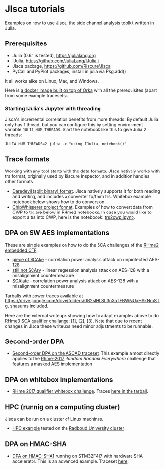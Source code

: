 # Jlsca tutorials
Examples on how to use [Jlsca](https://github.com/Riscure/Jlsca), the side channel analysis toolkit written in Julia.

## Prerequisites

* Julia (0.6.1 is tested), https://julialang.org
* IJulia, https://github.com/JuliaLang/IJulia.jl
* Jlsca package, https://github.com/Riscure/Jlsca
* PyCall and PyPlot packages, install in julia via Pkg.add()

It all works alike on Linux, Mac, and Windows.

Here is [a docker image built on top of Orka](https://github.com/ikizhvatov/Orka/tree/master/marvelsplus) with all the prerequisites (apart from some example tracesets).  

### Starting IJulia's Jupyter with threading

Jlsca's incremental correlation benefits from more threads. By default Julia only has 1 thread, but you can configure this by setting environment variable `JULIA_NUM_THREADS`. Start the notebook like this to give Julia 2 threads:

```
JULIA_NUM_THREADS=2 julia -e "using IJulia; notebook()"
```

## Trace formats

Working with any tool starts with the data formats. Jlsca natively works with trs format, originally used by Riscure Inspector, and in addition handles other formats.

* [Daredevil (split binary) format](https://github.com/SideChannelMarvels/Daredevil). Jlsca natively supports it for both reading and writing, and includes a converter to/from trs. Whitebox example notebook below shows how to do conversion.
* [ChipWhisperer project format](https://wiki.newae.com/File_Formats). Examples of how to convert data from CWP to trs are below in RHme2 notebooks. In case you would like to export a trs into CWP, here is the noteboook: [trs2cwp.ipynb](trs2cwp.ipynb).

## DPA on SW AES implementations

These are simple examples on how to do the SCA challenges of the [RHme2 embedded CTF](https://github.com/Riscure/Rhme-2016).

* [piece of SCAke](rhme2-pieceofscake.ipynb) - correlation power analysis attack on unprotected AES-128
* [still not SCAry](rhme2-stillnotscary.ipynb) - linear regression analysis attack on AES-128 with a misalignment countermeasure
* [SCAlate](rhme2-escalate.ipynb) - correlation power analysis attack on AES-128 with a misalignment countermeasure

Tarballs with power traces available at https://drive.google.com/drive/folders/0B2slHLSL3nXaTFBWMUxHSkNmSTg, shasums included.

Here are the external writeups showing how to adapt examples above to do [RHme3 SCA qualifier challange](https://github.com/Riscure/Rhme-2017/tree/master/prequalifications/Tracing%20the%20Traces): [[1]](https://github.com/ResultsMayVary/ctf/tree/master/RHME3/tracing), [[2]](https://github.com/x8-999-github/cw-projects-experiments/blob/master/tracing_the_traces/tracing_the_traces_jlsca.ipynb), [[3]](https://gist.github.com/dqi/88c86e484fc9302694837810680d2023). Note that due to recent changes in Jlsca these writeups need minor adjustments to be runnable.

## Second-order DPA

* [Second-order DPA on the ASCAD traceset](secondorder-ascad/second-order-cpa-ascad.ipynb). This example almost directly applies to the [Rhme-2017](https://github.com/Riscure/Rhme-2017) _Random Random Everywhere_ challenge that features a masked AES implementation

## DPA on whitebox implementations

* [RHme 2017 qualifier whitebox challenge](rhme2017-qual-wb.ipynb). Traces [here in the tarball](rhme2017-qual-wb-traces.tar.bz2).

## HPC (runnig on a computing cluster)

Jlsca can be run on a cluster of Linux machines.

* [HPC example](HPC.md) tested on the [Radboud University cluster](http://wiki.science.ru.nl/cncz/index.php?title=Hardware_servers&setlang=en#.5BReken-.5D.5BCompute_.5Dservers.2Fclusters) 

## DPA on HMAC-SHA

* [DPA on HMAC-SHA1](hmacsha1pinata.ipynb) running on STM32F417 with hardware SHA accelerator. This is an advanced example. Traceset [here](https://drive.google.com/open?id=0B-My9BsChztIM21sdWxWRWRrZGs).
